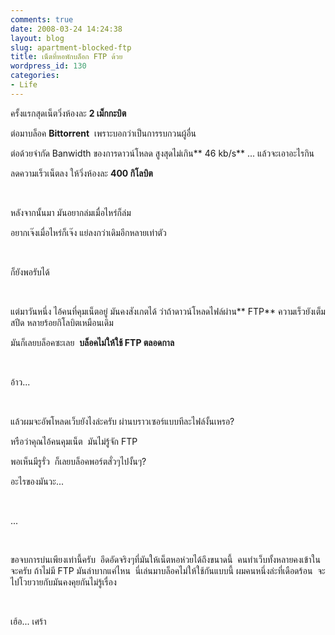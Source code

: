 ```yaml
---
comments: true
date: 2008-03-24 14:24:38
layout: blog
slug: apartment-blocked-ftp
title: เน็ตที่หอพักบล็อก FTP ด้วย
wordpress_id: 130
categories:
- Life
---
```


ครั้งแรกสุดเน็ตวิ่งห้องละ **2 เม็กกะบิต**

ต่อมาบล็อค **Bittorrent**  เพราะบอกว่าเป็นการรบกวนผู้อื่น

ต่อด้วยจำกัด Banwidth ของการดาวน์โหลด สูงสุดไม่เกิน** 46 kb/s** ... แล้วจะเอาอะไรกิน

ลดความเร็วเน็ตลง ให้วิ่งห้องละ **400 กิโลบิต**

 

หลังจากนั้นมา มันอยากล่มเมื่อไหร่ก็ล่ม

อยากเจ๊งเมื่อไหร่ก็เจ๊ง แย่ลงกว่าเดิมอีกหลายเท่าตัว

 

ก็ยังพอรับได้

 

แต่มาวันหนึ่ง ไอ้คนที่คุมเน็ตอยู่ มันคงสังเกตได้ ว่าถ้าดาวน์โหลดไฟล์ผ่าน** FTP** ความเร็วยังเต็มสปีด หลายร้อยกิโลบิตเหมือนเดิม

มันก็เลยบล็อคซะเลย  **บล็อคไม่ให้ใช้ FTP ตลอดกาล**

 

อ้าว...

 

แล้วผมจะอัพโหลดเว็บยังไงล่ะครับ ผ่านบราวเซอร์แบบทีละไฟล์งั้นเหรอ?

หรือว่าคุณไอ้คนคุมเน็ต  มันไม่รู้จัก FTP 

พอเห็นมีรูรั่ว  ก็เลยบล็อคพอร์ตสั่วๆไปงั้นๆ?

อะไรของมันวะ...

 

...

 

ขอจบการบ่นเพียงเท่านี้ครับ  อึดอัดจริงๆที่มันให้เน็ตหอห่วยได้ถึงขนาดนี้  คนทำเว็บทั้งหลายคงเข้าในจะครับ ถ้าไม่มี FTP มันลำบากแค่ไหน  นี่เล่นมาบล็อคไม่ให้ใช้กันแบบนี้ ผมคนหนึ่งล่ะที่เดือดร้อน  จะไปโวยวายกับมันคงคุยกันไม่รู้เรื่อง 

 

เฮ้อ... เศร้า
